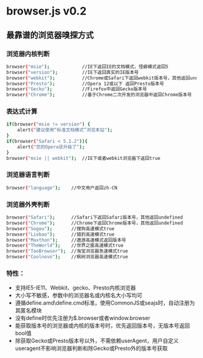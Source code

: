 browser.js v0.2
==========

最靠谱的浏览器嗅探方式
--------------------------------------
### 浏览器内核判断
```bash
browser("msie");			//IE下返回IE的文档模式，怪癖模式返回5
browser("version");			//IE下返回真实的IE版本号
browser("webkit");			//Chrome或Safari下返回webkit版本号，其他返回undefined
browser("Presto");			//Opera 12或以下 返回Presto版本号
browser("Gecko");			//Firefox中返回Gecko版本号
browser("Chrome");			//基于Chrome二次开发的浏览器中返回Chrome版本号
```

### 表达式计算
```bash
if(browser("msie != version") {
	alert("建议使用“标准文档模式”浏览本站");
}
if(browser("Safari < 5.1.2")){
	alert("您的Opera该升级了");
}
browser("msie || webkit");	//IE下或者webkit浏览器下返回true
```

### 浏览器语言判断
```bash
browser("language");	//中文用户返回zh-CN
```

### 浏览器外壳判断
```bash
browser("Safari");		//Safari下返回Safari版本号，其他返回undefined
browser("Chrome");		//Chrome下返回Chrome版本号，其他返回undefined
browser("Sogou");		//搜狗高速模式true
browser("Liebao");		//猎豹高速模式true
browser("Maxthon");		//遨游高速模式返回版本号
browser("TheWorld");	//世界之窗高速模式true
browser("TaoBrowser");	//淘宝浏览器急速模式true
browser("Coolnovo");	//枫树浏览器高速模式true
```

### 特性：
- 支持IE5-IE11、Webkit、gecko、Presto内核浏览器
- 大小写不敏感，参数中的浏览器名或内核名大小写均可
- 遵循define.amd\define.cmd标准，使用CommonJS或seajs时，自动注册为其匿名模块
- 没有define时优先注册为$.browser或者window.browser
- 能获取版本号的浏览器或内核的版本号时，优先返回版本号，无版本号返回bool值
- 除获取Gecko或Presto版本号以外，不需依赖userAgent，用户自定义useragent不影响浏览器判断和除Gecko或Presto外的版本号获取